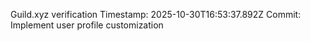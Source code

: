 Guild.xyz verification
Timestamp: 2025-10-30T16:53:37.892Z
Commit: Implement user profile customization